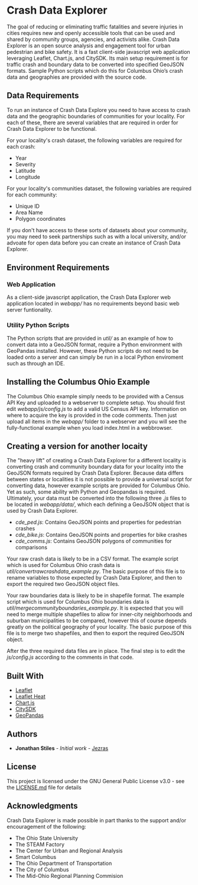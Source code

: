 # Crash Data Explorer

The goal of reducing or eliminating traffic fatalities and severe injuries in cities requires new and openly accessible tools that can be used and shared by community groups, agencies, and activists alike. Crash Data Explorer is an open source analysis and engagement tool for urban pedestrian and bike safety. It is a fast client-side javascript web application leveraging Leaflet, Chart.js, and CitySDK. Its main setup requirement is for traffic crash and boundary data to be converted into specified GeoJSON formats. Sample Python scripts which do this for Columbus Ohio’s crash data and geographies are provided with the source code.

## Data Requirements

To run an instance of Crash Data Explore you need to have access to crash data and the geographic boundaries of communities for your locality. For each of these, there are several variables that are required in order for Crash Data Explorer to be functional.

For your locality's crash dataset, the following variables are required for each crash:
* Year
* Severity
* Latitude
* Longitude

For your locality's communities dataset, the following variables are required for each community:
* Unique ID
* Area Name
* Polygon coordinates

If you don't have access to these sorts of datasets about your community, you may need to seek partnerships such as with a local university, and/or advoate for open data before you can create an instance of Crash Data Explorer. 

## Environment Requirements

### Web Application

As a client-side javascript application, the Crash Data Explorer web application located in *webapp/* has no requirements beyond basic web server funtionality.

### Utility Python Scripts

The Python scripts that are provided in *util/* as an example of how to convert data into a GeoJSON format, require a Python environment with GeoPandas installed. However, these Python scripts do not need to be loaded onto a server and can simply be run in a local Python enviroment such as through an IDE. 

## Installing the Columbus Ohio Example

The Columbus Ohio example simply needs to be provided with a Census API Key and uploaded to a webserver to complete setup. You should first edit *webapp/js/config.js* to add a valid US Census API key. Information on where to acquire the key is provided in the code comments. Then just upload all items in the *webapp/* folder to a webserver and you will see the fully-functional example when you load index.html in a webbrowser. 

## Creating a version for another locaity

The "heavy lift" of creating a Crash Data Explorer for a different locality is converting crash and community boundary data for your locality into the GeoJSON formats required by Crash Data Explorer. Because data differs between states or localities it is not possible to provide a universal script for converting data, however example scripts are provided for Columbus Ohio. Yet as such, some ability with Python and Geopandas is required. Ultimately, your data must be converted into the following three *.js* files to be located in *webapp/data/*, which each defining a GeoJSON object that is used by Crash Data Explorer.

* *cde_ped.js*: Contains GeoJSON points and properties for pedestrian crashes
* *cde_bike.js*: Contains GeoJSON points and properties for bike crashes
* *cde_comms.js*: Contains GeoJSON polygons of communities for comparisons
 
Your raw crash data is likely to be in a CSV format. The example script which is used for Columbus Ohio crash data is  *util/convertrawcrashdata_example.py*. The basic purpose of this file is to rename variables to those expected by Crash Data Explorer, and then to export the required two GeoJSON object files.

Your raw boundaries data is likely to be in shapefile format. The example script which is used for Columbus Ohio boundaries data is *util/mergecommunityboundaries_example.py*. It is expected that you will need to merge multiple shapefiles to allow for  inner-city neighborhoods and suburban municipalities to be compared, however this of course depends greatly on the political geography of your locality. The basic purpose of this file is  to merge two shapefiles, and then to export the required GeoJSON object.

After the three required data files are in place. The final step is to edit the *js/config.js* according to the comments in that code.

## Built With

* [Leaflet](https://github.com/Leaflet/Leaflet)
* [Leaflet Heat](https://github.com/Leaflet/Leaflet.heat)
* [Chart.js](https://www.chartjs.org/)
* [CitySDK](https://github.com/uscensusbureau/citysdk/)
* [GeoPandas](https://geopandas.org/)

## Authors

* **Jonathan Stiles** - *Initial work* - [Jezras](https://github.com/jezras/)

## License

This project is licensed under the GNU General Public License v3.0 - see the [LICENSE.md](LICENSE.md) file for details

## Acknowledgments

Crash Data Explorer is made possible in part thanks to the support and/or encouragement of the following:

* The Ohio State University
* The STEAM Factory
* The Center for Urban and Regional Analysis
* Smart Columbus
* The Ohio Department of Transportation
* The City of Columbus
* The Mid-Ohio Regional Planning Commision
